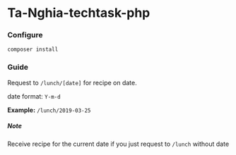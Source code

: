 # Ta-Nghia-techtask-php
 
### Configure

```composer install```

### Guide

Request to ```/lunch/[date]``` for recipe on date.

date format: ```Y-m-d```

**Example:** ```/lunch/2019-03-25```

##### Note

Receive recipe for the current date if you just request to ```/lunch``` without date